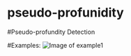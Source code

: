 # pseudo-profunidity
#Pseudo-profundity Detection

#Examples:
![Image of example1](/tree/master/figures/rain.jpg)
